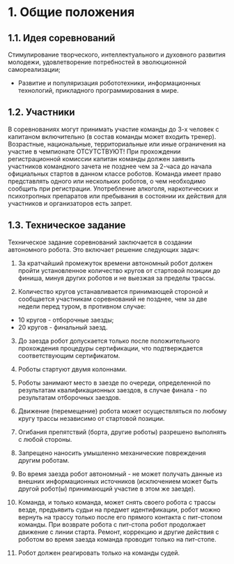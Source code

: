 # 1. Общие положения

## 1.1.	Идея соревнований

Стимулирование творческого, интеллектуального и духовного развития молодежи, удовлетворение потребностей в эволюционной 
самореализации; 
- Развитие и популяризация робототехники, информационных технологий, прикладного программирования в мире.

## 1.2. Участники

В соревнованиях могут принимать участие команды до 3-х человек с капитаном включительно (в состав команды может входить 
тренер). Возрастные, национальные, территориальные или иные ограничения на участие в чемпионате ОТСУТСТВУЮТ!
При прохождении регистрационной комиссии капитан команды должен заявить участников командного зачета не позднее чем за 
2-часа до начала официальных стартов в данном классе роботов.
Команда имеет право представлять одного или нескольких роботов, о чем необходимо сообщить при регистрации.
Употребление алкоголя, наркотических и психотропных препаратов или пребывания в состоянии их действия для участников и 
организаторов есть запрет.

## 1.3.	Техническое задание

Техническое задание соревнований заключается в создании автономного робота. Это включает решение следующих задач:

1. За кратчайший промежуток времени автономный робот должен пройти установленное количество кругов от стартовой позиции 
до финиша, минуя других роботов и не выезжая за пределы трассы.

2. Количество кругов устанавливается принимающей стороной и сообщается участникам соревнований не позднее, чем за две 
недели перед туром, в противном случае:
* 10 кругов - отборочные заезды;
* 20 кругов - финальный заезд.

3. До заезда робот допускается только после положительного прохождения процедуры сертификации, что подтверждается 
соответствующим сертификатом.

4. Роботы стартуют двумя колоннами.

5. Роботы занимают место в заезде по очереди, определенной по результатам квалификационных заездов, в случае финала - по 
результатам отборочных заездов.

7. Движение (перемещение) робота может осуществляться по любому кругу трассы независимо от стартовой позиции.

8. Огибания препятствий (борта, другие роботы) разрешено выполнять с любой стороны.

9. Запрещено наносить умышленно механические повреждения другим роботам.

10. Во время заезда робот автономный - не может получать данные из внешних информационных источников (исключением может 
быть другой робот(ы) принимающий участие в этом же заезде).

11. Команда, и только команда, может снять своего робота с трассы везде, предъявить судьи на предмет идентификации, 
робот можно вернуть на трассу только после его прямого контакта с пит-стопом команды. При возврате робота с пит-стопа 
робот продолжает движение с линии старта. Ремонт, коррекцию и другие действия с роботом во время заезда команда проводит 
только на пит-стопе.

12. Робот должен реагировать только на команды судей.